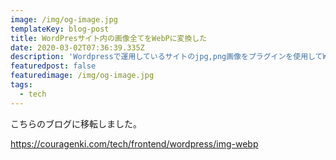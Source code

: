 ```yaml
---
image: /img/og-image.jpg
templateKey: blog-post
title: WordPresサイト内の画像全てをWebPに変換した
date: 2020-03-02T07:36:39.335Z
description: 'Wordpressで運用しているサイトのjpg,png画像をプラグインを使用してWebPに変換して効果を紹介していきます。'
featuredpost: false
featuredimage: /img/og-image.jpg
tags:
  - tech
---
```

こちらのブログに移転しました。

https://couragenki.com/tech/frontend/wordpress/img-webp
